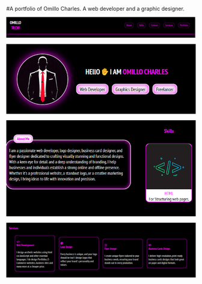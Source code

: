 #A portfolio of Omillo Charles.
A web developer and a graphic designer.

![Header Section](https://github.com/Omillo-Charles/OmilloPortfolio.github.io/blob/0f35f86e0b77417f2b13805aa7130f36d0e6f549/Screenshot%202025-03-08%20115328.png)

![Hero Section](https://github.com/Omillo-Charles/OmilloPortfolio.github.io/blob/076b736f86d9fe640898d409e0bc73c98217871f/Screenshot%202025-03-08%20115341.png)

![About-Skills Section](https://github.com/Omillo-Charles/OmilloPortfolio.github.io/blob/b9c6e2b22b6a946eeb9851f80f9ed8be63ed6b91/Screenshot%202025-03-08%20115351.png)

![Services Section](https://github.com/Omillo-Charles/OmilloPortfolio.github.io/blob/0fff108de6563ccf25dffaf0d5b85c2bb826fba4/Screenshot%202025-03-08%20115404.png)
